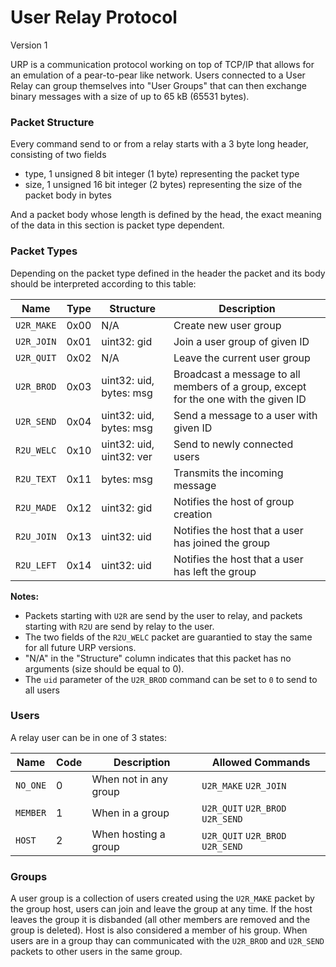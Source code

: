 # User Relay Protocol
Version 1

URP is a communication protocol working on top of TCP/IP that allows for an emulation of a pear-to-pear like network. Users connected to a User Relay can group themselves into "User Groups" that can then exchange binary messages with a size of up to 65 kB (65531 bytes).

### Packet Structure
Every command send to or from a relay starts with a 3 byte long header, consisting of two fields
- type, 1 unsigned 8 bit integer (1 byte) representing the packet type
- size, 1 unsigned 16 bit integer (2 bytes) representing the size of the packet body in bytes

And a packet body whose length is defined by the head, the exact meaning of the data in this section is packet type dependent.

### Packet Types
Depending on the packet type defined in the header the packet and its body should be interpreted according to this table:

| Name | Type | Structure | Description |
| - | - | - | - |
| `U2R_MAKE` | 0x00 | N/A | Create new user group |
| `U2R_JOIN` | 0x01 | uint32: gid | Join a user group of given ID |
| `U2R_QUIT` | 0x02 | N/A | Leave the current user group |
| `U2R_BROD` | 0x03 | uint32: uid, bytes: msg | Broadcast a message to all members of a group, except for the one with the given ID |
| `U2R_SEND` | 0x04 | uint32: uid, bytes: msg | Send a message to a user with given ID |
| `R2U_WELC` | 0x10 | uint32: uid, uint32: ver | Send to newly connected users |
| `R2U_TEXT` | 0x11 | bytes: msg | Transmits the incoming message |
| `R2U_MADE` | 0x12 | uint32: gid | Notifies the host of group creation |
| `R2U_JOIN` | 0x13 | uint32: uid | Notifies the host that a user has joined the group |
| `R2U_LEFT` | 0x14 | uint32: uid | Notifies the host that a user has left the group |

**Notes:**
- Packets starting with `U2R` are send by the user to relay, and packets starting with `R2U` are send by relay to the user.
- The two fields of the `R2U_WELC` packet are guarantied to stay the same for all future URP versions.
- "N/A" in the "Structure" column indicates that this packet has no arguments (size should be equal to 0).
- The `uid` parameter of the `U2R_BROD` command can be set to `0` to send to all users

### Users
A relay user can be in one of 3 states:

| Name | Code | Description | Allowed Commands |
| - | - | - | - |
| `NO_ONE` | 0 | When not in any group | `U2R_MAKE` `U2R_JOIN` |
| `MEMBER` | 1 | When in a group | `U2R_QUIT` `U2R_BROD` `U2R_SEND` |
| `HOST` | 2 | When hosting a group | `U2R_QUIT` `U2R_BROD` `U2R_SEND` |

### Groups
A user group is a collection of users created using the `U2R_MAKE` packet by the group host,
users can join and leave the group at any time. If the host leaves the group it is disbanded (all other members are removed and the group is deleted). Host is also considered a member of his group. When users are in a group thay can communicated with the `U2R_BROD` and `U2R_SEND` packets to other users in the same group.
